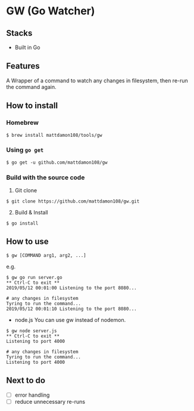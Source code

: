 # GW (Go Watcher)

## Stacks

- Built in Go

## Features

A Wrapper of a command to watch any changes in filesystem, then re-run the command again.

## How to install

### Homebrew

```shell
$ brew install mattdamon108/tools/gw
```

### Using `go get`

```shell
$ go get -u github.com/mattdamon108/gw
```

### Build with the source code

1. Git clone

```shell
$ git clone https://github.com/mattdamon108/gw.git
```

2. Build & Install

```shell
$ go install
```

## How to use

```shell
$ gw [COMMAND arg1, arg2, ...]
```

e.g.

```shell
$ gw go run server.go
** Ctrl-C to exit **
2019/05/12 00:01:00 Listening to the port 8080...

# any changes in filesystem
Tyring to run the command...
2019/05/12 00:01:10 Listening to the port 8080...
```

- node.js
  You can use gw instead of nodemon.

```shell
$ gw node server.js
** Ctrl-C to exit **
Listening to port 4000

# any changes in filesystem
Tyring to run the command...
Listening to port 4000
```

## Next to do

- [ ] error handling
- [ ] reduce unnecessary re-runs

